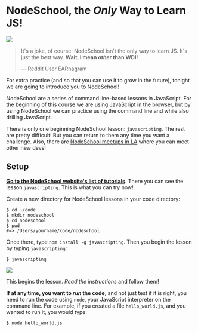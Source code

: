 # NodeSchool, the *Only* Way to Learn JS!

![](https://i.imgur.com/p4JvjGK.png)

> It's a joke, of course: NodeSchool isn't the only way to learn JS.
> It's just the *best* way. **Wait, I mean _other_ than WDI!**
> 
> — Reddit User EARnagram

For extra practice (and so that you can use it to grow in the future),
tonight we are going to introduce you to NodeSchool! 

NodeSchool are a series of command line-based lessons in JavaScript.
For the beginning of this course we are using JavaScript in the browser,
but by using NodeSchool we can practice using the command line and
while also drilling JavaScript.

There is only one beginning NodeSchool lesson: `javascripting`. The
rest are pretty difficult! But you can return to them any time you want
a challenge. Also, there are [NodeSchool meetups in LA][nodeschool-la]
where you can meet other new devs!

## Setup

**[Go to the NodeSchool website's list of tutorials][nodeschool-tutorials]**.
There you can see the lesson `javascripting`. This is what you can try now!

Create a new directory for NodeSchool lessons in your code directory:

```
$ cd ~/code
$ mkdir nodeschool
$ cd nodeschool
$ pwd
#=> /Users/yourname/code/nodeschool
```

Once there, type `npm install -g javascripting`. Then you begin the
lesson by typing `javascripting`:

```
$ javascripting
```

![](https://i.imgur.com/advqb23.png)

This begins the lesson. *Read the instructions* and follow them!

**If at any time, you want to _run_ the code**, and not just test if it
is right, you need to run the code using `node`, your JavaScript
interpreter on the command line. For example, if you created a file
`hello_world.js`, and you wanted to run it, you would type:

```
$ node hello_world.js
```


<!-- LINKS -->

[nodeschool]:           http://nodeschool.io
[nodeschool-la]:        http://nodeschool.io/los-angeles
[nodeschool-tutorials]: http://nodeschool.io/#workshoppers
